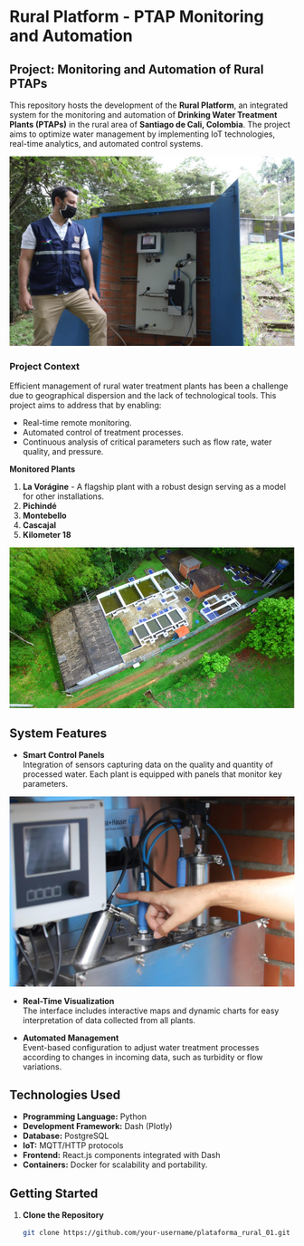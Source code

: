 # Rural Platform - PTAP Monitoring and Automation

## Project: Monitoring and Automation of Rural PTAPs

This repository hosts the development of the **Rural Platform**, an integrated system for the monitoring and automation of **Drinking Water Treatment Plants (PTAPs)** in the rural area of **Santiago de Cali, Colombia**. The project aims to optimize water management by implementing IoT technologies, real-time analytics, and automated control systems.

![Sensor Panel](./assets/panel.jpeg)

### Project Context

Efficient management of rural water treatment plants has been a challenge due to geographical dispersion and the lack of technological tools. This project aims to address that by enabling:
- Real-time remote monitoring.
- Automated control of treatment processes.
- Continuous analysis of critical parameters such as flow rate, water quality, and pressure.

**Monitored Plants**
1. **La Vorágine** - A flagship plant with a robust design serving as a model for other installations.  
2. **Pichindé**  
3. **Montebello**  
4. **Cascajal**  
5. **Kilometer 18**

![La Vorágine](./assets/voragine.png)

## System Features
- **Smart Control Panels**  
  Integration of sensors capturing data on the quality and quantity of processed water. Each plant is equipped with panels that monitor key parameters.

![Monitoring Display](./assets/display.jpeg)

- **Real-Time Visualization**  
  The interface includes interactive maps and dynamic charts for easy interpretation of data collected from all plants.

- **Automated Management**  
  Event-based configuration to adjust water treatment processes according to changes in incoming data, such as turbidity or flow variations.

## Technologies Used
- **Programming Language:** Python  
- **Development Framework:** Dash (Plotly)  
- **Database:** PostgreSQL  
- **IoT:** MQTT/HTTP protocols  
- **Frontend:** React.js components integrated with Dash  
- **Containers:** Docker for scalability and portability.

## Getting Started
1. **Clone the Repository**
   ```bash
   git clone https://github.com/your-username/plataforma_rural_01.git


